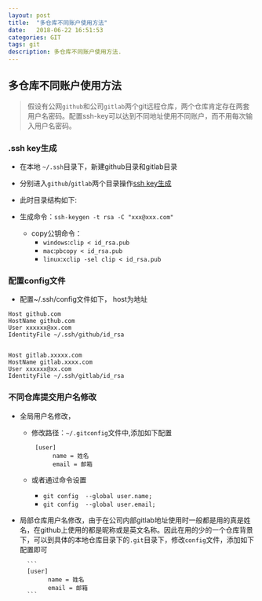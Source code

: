 ```yaml
---
layout: post
title:  "多仓库不同账户使用方法"
date:   2018-06-22 16:51:53
categories: GIT
tags: git
description: 多仓库不同账户使用方法.
---
```

## 多仓库不同账户使用方法

> 假设有公网`github`和公司`gitlab`两个git远程仓库，两个仓库肯定存在两套用户名密码。配置ssh-key可以达到不同地址使用不同账户，而不用每次输入用户名密码。

### .ssh key生成
* 在本地 `~/.ssh`目录下，新建github目录和gitlab目录
* 分别进入`github`/`gitlab`两个目录操作[ssh key生成](https://help.github.com/articles/generating-a-new-ssh-key-and-adding-it-to-the-ssh-agent/)
* 此时目录结构如下:


* 生成命令：`ssh-keygen -t rsa -C "xxx@xxx.com"` 
	* copy公钥命令：
		* `windows`:`clip < id_rsa.pub` 
		* `mac`:`pbcopy < id_rsa.pub` 
		* `linux`:`xclip -sel clip < id_rsa.pub` 

### 配置config文件

* 配置~/.ssh/config文件如下， host为地址

```
Host github.com  
HostName github.com
User xxxxxx@xx.com
IdentityFile ~/.ssh/github/id_rsa


Host gitlab.xxxxx.com  
HostName gitlab.xxxx.com
User xxxxxx@xx.com
IdentityFile ~/.ssh/gitlab/id_rsa
```

### 不同仓库提交用户名修改

* 全局用户名修改，

	* 修改路径：`~/.gitconfig`文件中,添加如下配置

		```
		 [user]
		      name = 姓名
		      email = 邮箱
		```
 	* 或者通过命令设置
		* `git config  --global user.name;`
		* `git config  --global user.email;`

* 局部仓库用户名修改，由于在公司内部gitlab地址使用时一般都是用的真是姓名，在github上使用的都是昵称或是英文名称。因此在用的少的一个仓库背景下，可以到具体的本地仓库目录下的`.git`目录下，修改`config`文件，添加如下配置即可

		```
		[user]
		      name = 姓名
		      email = 邮箱
		```


